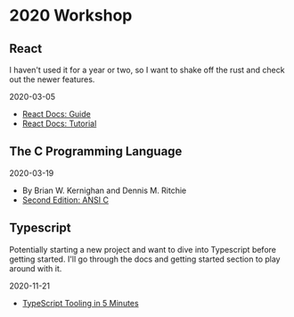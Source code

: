 # 2020 Workshop

## React

I haven't used it for a year or two, so I want to shake off the rust and check out the newer features.

2020-03-05

- [React Docs: Guide](https://reactjs.org/docs/hello-world.html)
- [React Docs: Tutorial](https://reactjs.org/docs/hello-world.html)


## The C Programming Language

2020-03-19

- By Brian W. Kernighan and Dennis M. Ritchie
- [Second Edition: ANSI C](https://www.goodreads.com/book/show/515601.The_C_Programming_Language?ac=1&from_search=true&qid=SEScI7KLN9&rank=1)


## Typescript

Potentially starting a new project and want to dive into Typescript before getting started. I'll go through the docs and getting started section to play around with it.

2020-11-21

- [TypeScript Tooling in 5 Minutes](https://www.typescriptlang.org/docs/handbook/typescript-tooling-in-5-minutes.html)

